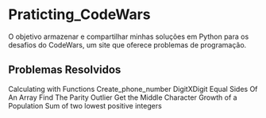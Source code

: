 # Praticting_CodeWars
O objetivo armazenar e compartilhar minhas soluções em Python para os desafios do CodeWars, um site que oferece problemas de programação.

## Problemas Resolvidos
Calculating with Functions
Create_phone_number
DigitXDigit
Equal Sides Of An Array
Find The Parity Outlier
Get the Middle Character
Growth of a Population
Sum of two lowest positive integers
